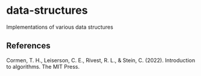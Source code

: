 # data-structures
Implementations of various data structures

## References

Cormen, T. H., Leiserson, C. E., Rivest, R. L., & Stein, C. (2022). Introduction to algorithms. The MIT Press. 
